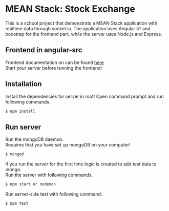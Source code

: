 # MEAN Stack: Stock Exchange

This is a school project that demonstrats a MEAN Stack application with realtime data through socket.io. The application uses Angular 5^ and boostrap for the frontend part, while the server uses Node.js and Express.

## Frontend in angular-src

Frontend documentation on can be found [here](https://github.com/danielmalmros/mean-framework-stock/tree/master/angular-src)
<br/>
Start your server before running the frontend!

## Installation 

Install the dependencies for server in root!
Open command prompt and run following commands.

```sh
$ npm install
```

## Run server

Run the mongoDB daemon.<br />
Requires that you have set up mongoDB on your computer!

```sh
$ mongod
```

If you run the server for the first time logic is created to add test data to mongo. <br />
Run the server with following commands.

```sh
$ npm start or nodemon
```

Run server-side test with following command.

```sh
$ npm test
```

